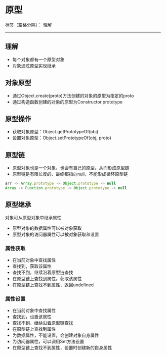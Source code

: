 # 原型

标签（空格分隔）： 理解

---

## 理解

* 每个对象都有一个原型对象
* 对象通过原型实现继承

## 对象原型

* 通过Object.create(proto)方法创建的对象的原型为指定的proto
* 通过构造函数创建的对象的原型为Constructor.prototype

## 原型操作

* 获取对象原型：Object.getPrototypeOf(obj)
* 设置对象原型：Object.setPrototypeOf(obj, proto)

## 原型链

* 原型对象也是一个对象，也会有自己的原型，从而形成原型链
* 原型链是有限长度的，最终都指向null，不能形成循环原型链

```javascript
arr -> Array.prototype -> Object.prototype -> null
Array -> Function.prototype -> Object.prototype -> null
```

## 原型继承

对象可从原型对象中继承属性

* 原型对象的数据属性可以被对象获取
* 原型对象的访问器属性可以被对象获取和设置

### 属性获取

* 在当前对象中查找属性
 * 查找到，获取该属性
 * 查找不到，继续沿着原型链查找
* 在原型链上查找到属性，获取该属性
* 在原型链上查找不到属性，返回undefined

### 属性设置

* 在当前对象中查找属性
 * 查找到，设置该属性
 * 查找不到，继续沿着原型链查找
* 在原型链上查找到属性
 * 为数据属性，不能设置，会创建对象自身属性
 * 为访问器属性，可以调用Set方法设置
* 在原型链上查找不到属性，设置时创建新的自身属性
